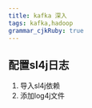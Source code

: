```yaml
---
title: kafka 深入
tags: kafka,hadoop
grammar_cjkRuby: true
---
```


## 配置sl4j日志

1. 导入sl4j依赖
2. 添加log4j文件
